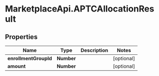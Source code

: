 # MarketplaceApi.APTCAllocationResult

## Properties
Name | Type | Description | Notes
------------ | ------------- | ------------- | -------------
**enrollmentGroupId** | **Number** |  | [optional] 
**amount** | **Number** |  | [optional] 


